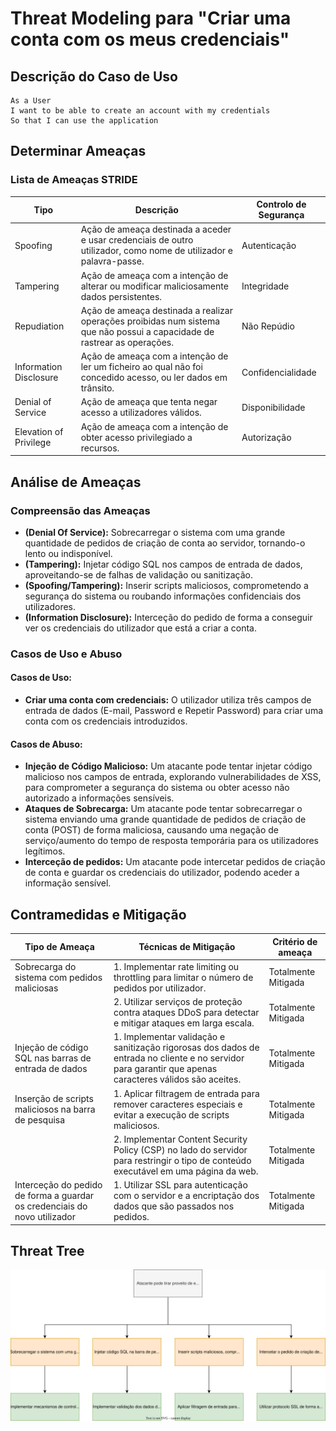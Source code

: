 # Threat Modeling para "Criar uma conta com os meus credenciais"

## Descrição do Caso de Uso

```
As a User
I want to be able to create an account with my credentials
So that I can use the application
```

## Determinar Ameaças

### Lista de Ameaças STRIDE

| Tipo                   | Descrição                                                                                                                 | Controlo de Segurança |
|------------------------|---------------------------------------------------------------------------------------------------------------------------|-----------------------|
| Spoofing               | Ação de ameaça destinada a aceder e usar credenciais de outro utilizador, como nome de utilizador e palavra-passe.        | Autenticação          |
| Tampering              | Ação de ameaça com a intenção de alterar ou modificar maliciosamente dados persistentes.                                  | Integridade           |
| Repudiation            | Ação de ameaça destinada a realizar operações proibidas num sistema que não possui a capacidade de rastrear as operações. | Não Repúdio           |
| Information Disclosure | Ação de ameaça com a intenção de ler um ficheiro ao qual não foi concedido acesso, ou ler dados em trânsito.              | Confidencialidade     |
| Denial of Service      | Ação de ameaça que tenta negar acesso a utilizadores válidos.                                                             | Disponibilidade       |
| Elevation of Privilege | Ação de ameaça com a intenção de obter acesso privilegiado a recursos.                                                    | Autorização           |

## Análise de Ameaças

### Compreensão das Ameaças

- **(Denial Of Service):** Sobrecarregar o sistema com uma grande quantidade de pedidos de criação de conta ao servidor,
tornando-o lento ou indisponível.
- **(Tampering):** Injetar código SQL nos campos de entrada de dados, aproveitando-se de falhas de validação ou sanitização.
- **(Spoofing/Tampering):** Inserir scripts maliciosos, comprometendo a segurança do sistema ou roubando informações 
confidenciais dos utilizadores.
- **(Information Disclosure):** Interceção do pedido de forma a conseguir ver os credenciais do utilizador que está a 
criar a conta.

### Casos de Uso e Abuso

#### Casos de Uso:

- **Criar uma conta com credenciais:** O utilizador utiliza três campos de entrada de dados (E-mail, Password e Repetir 
Password) para criar uma conta com os credenciais introduzidos.

#### Casos de Abuso:

- **Injeção de Código Malicioso:** Um atacante pode tentar injetar código malicioso nos campos de entrada, explorando 
vulnerabilidades de XSS, para comprometer a segurança do sistema ou obter acesso não autorizado a informações sensíveis.
- **Ataques de Sobrecarga:** Um atacante pode tentar sobrecarregar o sistema enviando uma grande quantidade de pedidos 
de criação de conta (POST) de forma maliciosa, causando uma negação de serviço/aumento do tempo de resposta temporária 
para os utilizadores legítimos.
- **Interceção de pedidos:** Um atacante pode intercetar pedidos de criação de conta e guardar os credenciais do utilizador,
podendo aceder a informação sensível.

## Contramedidas e Mitigação

| Tipo de Ameaça                                                            | Técnicas de Mitigação                                                                                                                                   | Critério de ameaça  |
|---------------------------------------------------------------------------|---------------------------------------------------------------------------------------------------------------------------------------------------------|---------------------|
| Sobrecarga do sistema com pedidos maliciosas                              | 1. Implementar rate limiting ou throttling para limitar o número de pedidos por utilizador.                                                             | Totalmente Mitigada |
|                                                                           | 2. Utilizar serviços de proteção contra ataques DDoS para detectar e mitigar ataques em larga escala.                                                   | Totalmente Mitigada |
| Injeção de código SQL nas barras de entrada de dados                      | 1. Implementar validação e sanitização rigorosas dos dados de entrada no cliente e no servidor para garantir que apenas caracteres válidos são aceites. | Totalmente Mitigada |
| Inserção de scripts maliciosos na barra de pesquisa                       | 1. Aplicar filtragem de entrada para remover caracteres especiais e evitar a execução de scripts maliciosos.                                            | Totalmente Mitigada |
|                                                                           | 2. Implementar Content Security Policy (CSP) no lado do servidor para restringir o tipo de conteúdo executável em uma página da web.                    | Totalmente Mitigada |
| Interceção do pedido de forma a guardar os credenciais do novo utilizador | 1. Utilizar SSL para autenticação com o servidor e a encriptação dos dados que são passados nos pedidos.                                                | Totalmente Mitigada |

## Threat Tree

![US 7 - Threat Tree.svg](US7ThreatTree.svg)